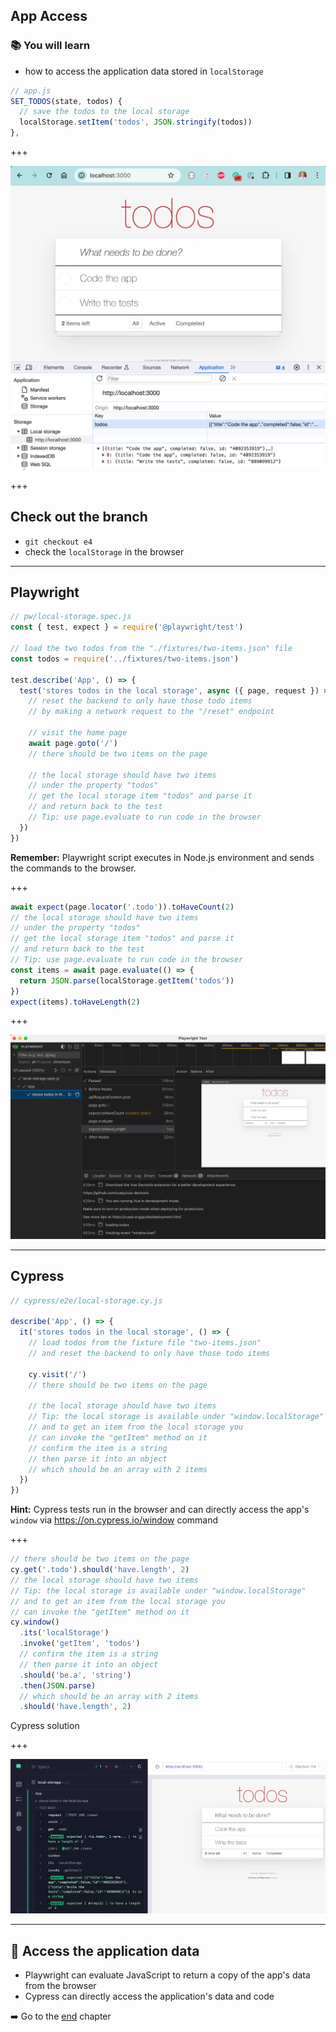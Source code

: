## App Access

### 📚 You will learn

- how to access the application data stored in `localStorage`

```js
// app.js
SET_TODOS(state, todos) {
  // save the todos to the local storage
  localStorage.setItem('todos', JSON.stringify(todos))
},
```

+++

![Local storage items](./img/local.png)

+++

## Check out the branch

- `git checkout e4`
- check the `localStorage` in the browser

---

## Playwright

```js
// pw/local-storage.spec.js
const { test, expect } = require('@playwright/test')

// load the two todos from the "./fixtures/two-items.json" file
const todos = require('../fixtures/two-items.json')

test.describe('App', () => {
  test('stores todos in the local storage', async ({ page, request }) => {
    // reset the backend to only have those todo items
    // by making a network request to the "/reset" endpoint

    // visit the home page
    await page.goto('/')
    // there should be two items on the page

    // the local storage should have two items
    // under the property "todos"
    // get the local storage item "todos" and parse it
    // and return back to the test
    // Tip: use page.evaluate to run code in the browser
  })
})
```

**Remember:** Playwright script executes in Node.js environment and sends the commands to the browser.

+++

```js
await expect(page.locator('.todo')).toHaveCount(2)
// the local storage should have two items
// under the property "todos"
// get the local storage item "todos" and parse it
// and return back to the test
// Tip: use page.evaluate to run code in the browser
const items = await page.evaluate(() => {
  return JSON.parse(localStorage.getItem('todos'))
})
expect(items).toHaveLength(2)
```

+++

![Playwright solution](./img/pw.png)

---

## Cypress

```js
// cypress/e2e/local-storage.cy.js

describe('App', () => {
  it('stores todos in the local storage', () => {
    // load todos from the fixture file "two-items.json"
    // and reset the backend to only have those todo items

    cy.visit('/')
    // there should be two items on the page

    // the local storage should have two items
    // Tip: the local storage is available under "window.localStorage"
    // and to get an item from the local storage you
    // can invoke the "getItem" method on it
    // confirm the item is a string
    // then parse it into an object
    // which should be an array with 2 items
  })
})
```

**Hint:** Cypress tests run in the browser and can directly access the app's `window` via https://on.cypress.io/window command

+++

```js
// there should be two items on the page
cy.get('.todo').should('have.length', 2)
// the local storage should have two items
// Tip: the local storage is available under "window.localStorage"
// and to get an item from the local storage you
// can invoke the "getItem" method on it
cy.window()
  .its('localStorage')
  .invoke('getItem', 'todos')
  // confirm the item is a string
  // then parse it into an object
  .should('be.a', 'string')
  .then(JSON.parse)
  // which should be an array with 2 items
  .should('have.length', 2)
```

Cypress solution

+++

![Cypress solution](./img/cy.png)

---

## 🏁 Access the application data

- Playwright can evaluate JavaScript to return a copy of the app's data from the browser
- Cypress can directly access the application's data and code

➡️ Go to the [end](?p=end) chapter
